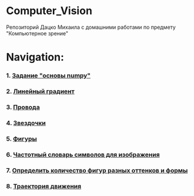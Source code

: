 # Computer_Vision
Репозиторий Дацко Михаила с домашними работами по предмету "Компьютерное зрение"

# Navigation:
### 1. [Задание "основы numpy"](./numpy_task) 

### 2. [Линейный градиент](./gradient) 

### 3. [Провода](./wires) 

### 4. [Звездочки](./stars) 

### 5. [Фигуры](./figures) 

### 6. [Частотный словарь символов для изображения](./alphabet)

### 7. [Определить количество фигур разных оттенков и формы](./figures_and_colors)

### 8. [Траектория движения](./trajectory)
